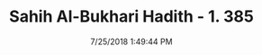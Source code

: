 ---
title        : "Sahih Al-Bukhari Hadith - 1. 385"
date         : 7/25/2018 1:49:44 PM
draft        : false
type         : "hadith"
layout       : "hadith"
BookCode     : "SHB"
VolumeNumber : "1"
HadithNumber : "385"

title        : "Sahih Al-Bukhari Hadith - 1. 385"
date         : 7/25/2018 1:49:44 PM
draft        : false
type         : "hadith"
layout       : "hadith"
BookCode     : "SHB"
VolumeNumber : "1"
HadithNumber : "385"
categories  :  []
tags  :  ["Al Mughira bin Shuba Abdullah bin Malik"]
categories  :  []
tags  :  ["Al Mughira bin Shuba Abdullah bin Malik"]
---